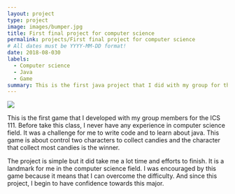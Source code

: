 ```yaml
---
layout: project
type: project
image: images/bumper.jpg
title: First final project for computer science
permalink: projects/First final project for computer science
# All dates must be YYYY-MM-DD format!
date: 2018-08-030
labels:
  - Computer science
  - Java
  - Game
summary: This is the first java project that I did with my group for the final presentation of my ICS 111 class. It means a lot to me since it is the representation of my learning progress in computer science field. 
---
```

<img class="ui medium right floated rounded image" src="../image/candy.png">

This is the first game that I developed with my group members for the ICS 111. Before take this class, I never have any experience in computer science field. It was a challenge for me to write code and to learn about java. This game is about control two characters to collect candies and the character that collect most candies is the winner. 

The project is simple but it did take me a lot time and efforts to finish. It is a landmark for me in the computer science field. I was encouraged by this game because it means that I can overcome the difficulty. And since this project, I begin to have confidence towards this major.
